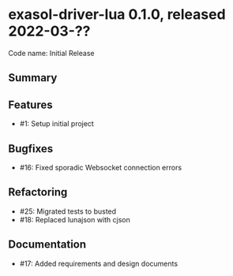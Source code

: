 # exasol-driver-lua 0.1.0, released 2022-03-??

Code name: Initial Release

## Summary

## Features

* #1: Setup initial project

## Bugfixes

* #16: Fixed sporadic Websocket connection errors

## Refactoring

* #25: Migrated tests to busted
* #18: Replaced lunajson with cjson

## Documentation

* #17: Added requirements and design documents
